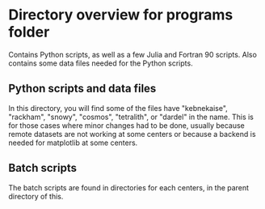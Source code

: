 # Directory overview for programs folder

Contains Python scripts, as well as a few Julia and Fortran 90 scripts. Also contains some data files needed for the Python scripts. 

## Python scripts and data files 

In this directory, you will find some of the files have "kebnekaise", "rackham", "snowy", "cosmos", "tetralith", or "dardel" in the name. This is for those cases where minor changes had to be done, usually because remote datasets are not working at some centers or because a backend is needed for matplotlib at some centers. 

## Batch scripts 

The batch scripts are found in directories for each centers, in the parent directory of this. 

